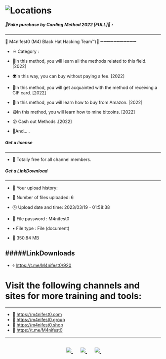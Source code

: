 # ![Locations](https://github.com/attakercyebr/Fake-purchase-by-Carding-Method-2022-FULL-/blob/main/Fuul.jpg) 


##### 👑Fake purchase by Carding Method 2022 [FULL]👑 :
----------------------
👊 M4nifest0 (M4) Black Hat Hacking Team™)💪
➖➖➖➖➖➖➖➖➖➖➖
- ♾ Category :

- 👑In this method, you will learn all the methods related to this field. [2022]

- 👽In this way, you can buy without paying a fee. [2022]

- 👺In this method, you will get acquainted with the method of receiving a GIF card. [2022]

- 🤡In this method, you will learn how to buy from Amazon. [2022]

- 😷In this method, you will learn how to mine bitcoins. [2022]

- 😲 Cash out Methods .[2022]

- 🥴And... .

##### Get a license
----------------------
- 🎁 Totally free for all channel members.

##### Get a LinkDownload
----------------------
- 📂 Your upload history:

- 📍 Number of files uploaded: 6

- 🕓 Upload date and time: 2023/03/19 - 01:58:38

- 🔐 File password : M4nifest0

- ▪️ File type : File (document)

- 💾 350.84 MB

#####LinkDownloads
----------------------

- 🌀 https://t.me/M4nifest0/920

# Visit the following channels and sites for more training and tools:
----------------------
- 🔞 https://m4nifest0.com
- 🔞 https://m4nifest0.group
- 🔞 https://m4nifest0.shop
- 🔞 https://t.me/M4nifest0

----------------------

<h2>
<p align="center">	
</a>&nbsp;&nbsp;&nbsp;&nbsp;
	<a href="https://t.me/M4nifest0">
		<img src="https://img.shields.io/badge/Telegram-%23000000.svg?&style=for-the-badge&logo=Telegram&logoColor=white" />
	</a>&nbsp;&nbsp;&nbsp;&nbsp;
	<a href="https://twitter.com/_M4nifest0_">
		<img src="https://img.shields.io/badge/twitter-%231DA1F2.svg?&style=for-the-badge&logo=twitter&logoColor=white" />
	</a>&nbsp;&nbsp;&nbsp;&nbsp;
	<a href="https://m4nifest0.com">
		<img src="https://img.shields.io/badge/WebSite-%234A154B.svg?&style=for-the-badge&logo=slack&logoColor=white" />
	</a>&nbsp;&nbsp;&nbsp;&nbsp;
</p>
